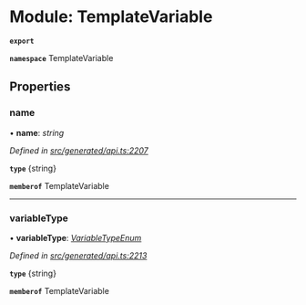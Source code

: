 # Module: TemplateVariable

**`export`** 

**`namespace`** TemplateVariable

## Properties

###  name

• **name**: *string*

*Defined in [src/generated/api.ts:2207](https://github.com/mailslurp/mailslurp-client-ts-js/blob/5d485ad/src/generated/api.ts#L2207)*

**`type`** {string}

**`memberof`** TemplateVariable

___

###  variableType

• **variableType**: *[VariableTypeEnum](../enums/_generated_api_.templatevariable.variabletypeenum.md)*

*Defined in [src/generated/api.ts:2213](https://github.com/mailslurp/mailslurp-client-ts-js/blob/5d485ad/src/generated/api.ts#L2213)*

**`type`** {string}

**`memberof`** TemplateVariable
